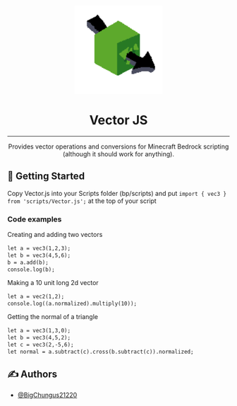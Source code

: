 <p align="center">
  <a href="" rel="noopener">
 <img width=200px height=200px src="./icon.png" alt="Project logo"></a>
</p>

<h1 align="center">Vector JS</h1>

<div align="center">

</div>

---

<p align="center"> Provides vector operations and conversions for Minecraft Bedrock scripting (although it should work for anything).
    <br> 
</p>

## 🏁 Getting Started <a name = "getting_started"></a>

Copy Vector.js into your Scripts folder (bp/scripts) and put ```import { vec3 } from 'scripts/Vector.js';``` at the top of your script

### Code examples

Creating and adding two vectors
```
let a = vec3(1,2,3);
let b = vec3(4,5,6);
b = a.add(b);
console.log(b);
```

Making a 10 unit long 2d vector
```
let a = vec2(1,2);
console.log((a.normalized).multiply(10));
```

Getting the normal of a triangle
```
let a = vec3(1,3,0);
let b = vec3(4,5,2);
let c = vec3(2,-5,6);
let normal = a.subtract(c).cross(b.subtract(c)).normalized;
```

## ✍️ Authors <a name = "authors"></a>

- [@BigChungus21220](https://github.com/BigChungus21220)
